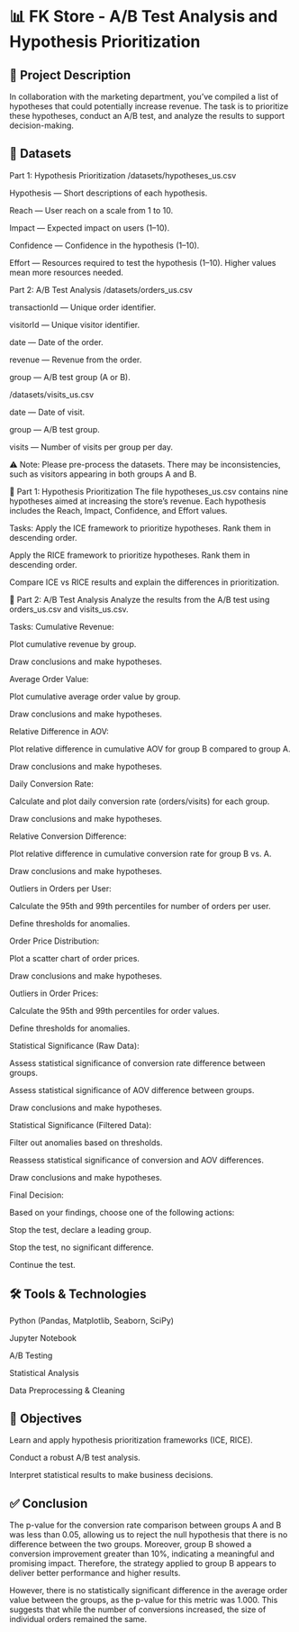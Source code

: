 # 📊 FK Store - A/B Test Analysis and Hypothesis Prioritization

## 📝 Project Description

In collaboration with the marketing department, you’ve compiled a list of hypotheses that could potentially increase revenue. The task is to prioritize these hypotheses, conduct an A/B test, and analyze the results to support decision-making.

## 📁 Datasets
Part 1: Hypothesis Prioritization
/datasets/hypotheses_us.csv

Hypothesis — Short descriptions of each hypothesis.

Reach — User reach on a scale from 1 to 10.

Impact — Expected impact on users (1–10).

Confidence — Confidence in the hypothesis (1–10).

Effort — Resources required to test the hypothesis (1–10). Higher values mean more resources needed.

Part 2: A/B Test Analysis
/datasets/orders_us.csv

transactionId — Unique order identifier.

visitorId — Unique visitor identifier.

date — Date of the order.

revenue — Revenue from the order.

group — A/B test group (A or B).

/datasets/visits_us.csv

date — Date of visit.

group — A/B test group.

visits — Number of visits per group per day.

⚠️ Note: Please pre-process the datasets. There may be inconsistencies, such as visitors appearing in both groups A and B.

🚦 Part 1: Hypothesis Prioritization
The file hypotheses_us.csv contains nine hypotheses aimed at increasing the store’s revenue. Each hypothesis includes the Reach, Impact, Confidence, and Effort values.

Tasks:
Apply the ICE framework to prioritize hypotheses. Rank them in descending order.

Apply the RICE framework to prioritize hypotheses. Rank them in descending order.

Compare ICE vs RICE results and explain the differences in prioritization.

🧪 Part 2: A/B Test Analysis
Analyze the results from the A/B test using orders_us.csv and visits_us.csv.

Tasks:
Cumulative Revenue:

Plot cumulative revenue by group.

Draw conclusions and make hypotheses.

Average Order Value:

Plot cumulative average order value by group.

Draw conclusions and make hypotheses.

Relative Difference in AOV:

Plot relative difference in cumulative AOV for group B compared to group A.

Draw conclusions and make hypotheses.

Daily Conversion Rate:

Calculate and plot daily conversion rate (orders/visits) for each group.

Draw conclusions and make hypotheses.

Relative Conversion Difference:

Plot relative difference in cumulative conversion rate for group B vs. A.

Draw conclusions and make hypotheses.

Outliers in Orders per User:

Calculate the 95th and 99th percentiles for number of orders per user.

Define thresholds for anomalies.

Order Price Distribution:

Plot a scatter chart of order prices.

Draw conclusions and make hypotheses.

Outliers in Order Prices:

Calculate the 95th and 99th percentiles for order values.

Define thresholds for anomalies.

Statistical Significance (Raw Data):

Assess statistical significance of conversion rate difference between groups.

Assess statistical significance of AOV difference between groups.

Draw conclusions and make hypotheses.

Statistical Significance (Filtered Data):

Filter out anomalies based on thresholds.

Reassess statistical significance of conversion and AOV differences.

Draw conclusions and make hypotheses.

Final Decision:

Based on your findings, choose one of the following actions:

Stop the test, declare a leading group.

Stop the test, no significant difference.

Continue the test.

## 🛠️ Tools & Technologies
Python (Pandas, Matplotlib, Seaborn, SciPy)

Jupyter Notebook

A/B Testing

Statistical Analysis

Data Preprocessing & Cleaning

## 📌 Objectives
Learn and apply hypothesis prioritization frameworks (ICE, RICE).

Conduct a robust A/B test analysis.

Interpret statistical results to make business decisions.

## ✅ Conclusion
The p-value for the conversion rate comparison between groups A and B was less than 0.05, allowing us to reject the null hypothesis that there is no difference between the two groups.
Moreover, group B showed a conversion improvement greater than 10%, indicating a meaningful and promising impact. Therefore, the strategy applied to group B appears to deliver better performance and higher results.

However, there is no statistically significant difference in the average order value between the groups, as the p-value for this metric was 1.000.
This suggests that while the number of conversions increased, the size of individual orders remained the same.

